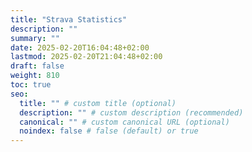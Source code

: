 ```yaml
---
title: "Strava Statistics"
description: ""
summary: ""
date: 2025-02-20T16:04:48+02:00
lastmod: 2025-02-20T21:04:48+02:00
draft: false
weight: 810
toc: true
seo:
  title: "" # custom title (optional)
  description: "" # custom description (recommended)
  canonical: "" # custom canonical URL (optional)
  noindex: false # false (default) or true
---
```

